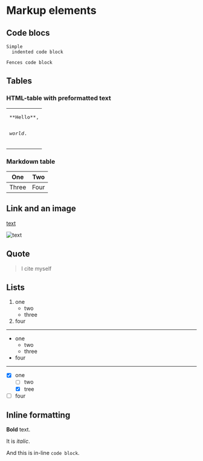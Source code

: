 # Markup elements

## Code blocs

    Simple
      indented code block

```text
Fences code block
```


## Tables


### HTML-table with preformatted text

<table><tr><td>
<pre>
**Hello**,

_world_.
</pre>
</td></tr></table>


### Markdown table

| One | Two |
| --- | --- |
| Three | Four |


## Link and an image

[text](/uri "caption")

![text](/url "caption")


## Quote


> I
> cite
> myself



## Lists

1. one
   - two
   - three
2. four

***

- one
   - two
   - three
- four

***

- [x] one
   - [ ] two
   - [x] tree
- [ ] four

## Inline formatting

**Bold** text.

It is _italic_.

And this is in-line `code block`.
